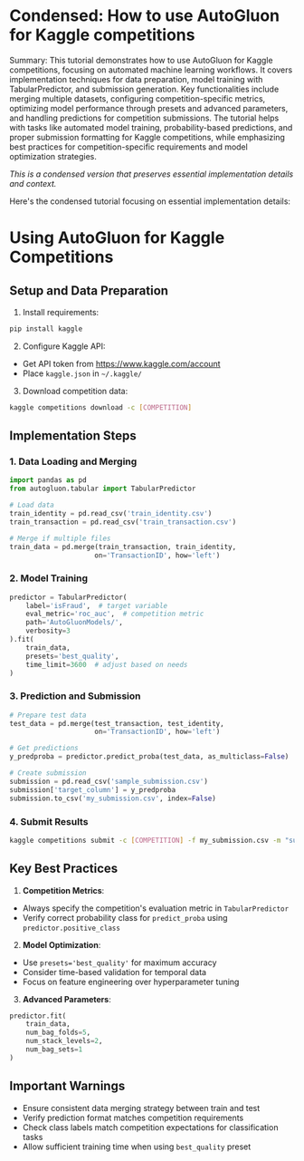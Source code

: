# Condensed: How to use AutoGluon for Kaggle competitions

Summary: This tutorial demonstrates how to use AutoGluon for Kaggle competitions, focusing on automated machine learning workflows. It covers implementation techniques for data preparation, model training with TabularPredictor, and submission generation. Key functionalities include merging multiple datasets, configuring competition-specific metrics, optimizing model performance through presets and advanced parameters, and handling predictions for competition submissions. The tutorial helps with tasks like automated model training, probability-based predictions, and proper submission formatting for Kaggle competitions, while emphasizing best practices for competition-specific requirements and model optimization strategies.

*This is a condensed version that preserves essential implementation details and context.*

Here's the condensed tutorial focusing on essential implementation details:

# Using AutoGluon for Kaggle Competitions

## Setup and Data Preparation
1. Install requirements:
```bash
pip install kaggle
```

2. Configure Kaggle API:
- Get API token from https://www.kaggle.com/account
- Place `kaggle.json` in `~/.kaggle/`

3. Download competition data:
```bash
kaggle competitions download -c [COMPETITION]
```

## Implementation Steps

### 1. Data Loading and Merging
```python
import pandas as pd
from autogluon.tabular import TabularPredictor

# Load data
train_identity = pd.read_csv('train_identity.csv')
train_transaction = pd.read_csv('train_transaction.csv')

# Merge if multiple files
train_data = pd.merge(train_transaction, train_identity, 
                     on='TransactionID', how='left')
```

### 2. Model Training
```python
predictor = TabularPredictor(
    label='isFraud',  # target variable
    eval_metric='roc_auc',  # competition metric
    path='AutoGluonModels/',
    verbosity=3
).fit(
    train_data,
    presets='best_quality',
    time_limit=3600  # adjust based on needs
)
```

### 3. Prediction and Submission
```python
# Prepare test data
test_data = pd.merge(test_transaction, test_identity, 
                     on='TransactionID', how='left')

# Get predictions
y_predproba = predictor.predict_proba(test_data, as_multiclass=False)

# Create submission
submission = pd.read_csv('sample_submission.csv')
submission['target_column'] = y_predproba
submission.to_csv('my_submission.csv', index=False)
```

### 4. Submit Results
```bash
kaggle competitions submit -c [COMPETITION] -f my_submission.csv -m "submission message"
```

## Key Best Practices

1. **Competition Metrics**:
- Always specify the competition's evaluation metric in `TabularPredictor`
- Verify correct probability class for `predict_proba` using `predictor.positive_class`

2. **Model Optimization**:
- Use `presets='best_quality'` for maximum accuracy
- Consider time-based validation for temporal data
- Focus on feature engineering over hyperparameter tuning

3. **Advanced Parameters**:
```python
predictor.fit(
    train_data,
    num_bag_folds=5,
    num_stack_levels=2,
    num_bag_sets=1
)
```

## Important Warnings
- Ensure consistent data merging strategy between train and test
- Verify prediction format matches competition requirements
- Check class labels match competition expectations for classification tasks
- Allow sufficient training time when using `best_quality` preset